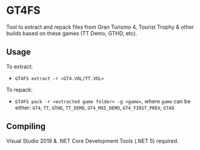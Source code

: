 # GT4FS

Tool to extract and repack files from Gran Turismo 4, Tourist Trophy & other builds based on these games (TT Demo, GTHD, etc).

## Usage

To extract:
* `GT4FS extract -r <GT4.VOL/TT.VOL>`

To repack: 
* `GT4FS pack -r <extracted game folder> -g <game>`, where `game` can be either: `GT4`, `TT`, `GTHD`, `TT_DEMO`, `GT4_MX5_DEMO`, `GT4_FIRST_PREV`, `GT4O`

## Compiling
Visual Studio 2019 & .NET Core Development Tools (.NET 5) required.
